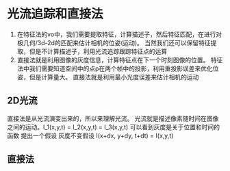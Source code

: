 # 光流追踪和直接法
1.  在特征法的vo中，我们需要提取特征，计算描述子，然后特征匹配，在进行对极几何/3d-2d的匹配来估计相机的位姿(运动)。
当然我们还可以保留特征提取，但是不计算描述子，利用光流追踪跟踪特征点的运算
2. 直接法就是利用图像的灰度信息，计算特征点在下一个时刻图像的位置。
特征法中我们需要知道空间中的点p在两个帧中的投影，利用重投影误差来优化位姿，但是计算量大。
直接法就是利用最小光度误差来估计相机的运动
## 2D光流
直接法是从光流演变出来的，所以来理解光流。
光流就是描述像素随时间在图像之间的运动。I_1(x,y,t) = I_2(x,y,t) = I_3(x,y,t) 可以看到灰度是关于位置和时间的函数
提出一个假设 灰度不变假设
I(x+dx, y+dy, t+dt) = I(x,y,t)

## 直接法